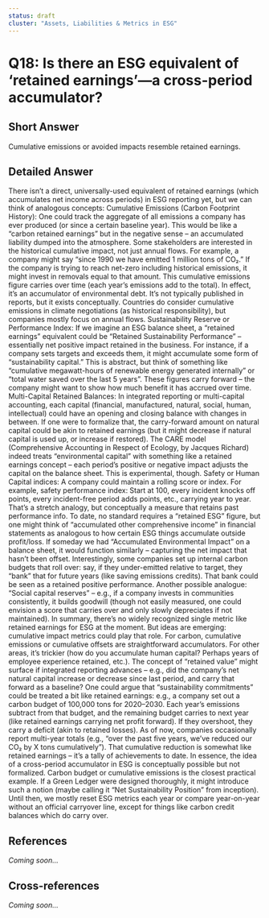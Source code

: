 ```yaml
---
status: draft
cluster: "Assets, Liabilities & Metrics in ESG"
---
```


# Q18: Is there an ESG equivalent of ‘retained earnings’—a cross-period accumulator?

## Short Answer

Cumulative emissions or avoided impacts resemble retained earnings.

## Detailed Answer

There isn’t a direct, universally-used equivalent of retained earnings (which accumulates net income across periods) in ESG reporting yet, but we can think of analogous concepts:
Cumulative Emissions (Carbon Footprint History): One could track the aggregate of all emissions a company has ever produced (or since a certain baseline year). This would be like a “carbon retained earnings” but in the negative sense – an accumulated liability dumped into the atmosphere. Some stakeholders are interested in the historical cumulative impact, not just annual flows. For example, a company might say “since 1990 we have emitted 1 million tons of CO₂.” If the company is trying to reach net-zero including historical emissions, it might invest in removals equal to that amount. This cumulative emissions figure carries over time (each year’s emissions add to the total). In effect, it’s an accumulator of environmental debt. It’s not typically published in reports, but it exists conceptually. Countries do consider cumulative emissions in climate negotiations (as historical responsibility), but companies mostly focus on annual flows.
Sustainability Reserve or Performance Index: If we imagine an ESG balance sheet, a “retained earnings” equivalent could be “Retained Sustainability Performance” – essentially net positive impact retained in the business. For instance, if a company sets targets and exceeds them, it might accumulate some form of “sustainability capital.” This is abstract, but think of something like “cumulative megawatt-hours of renewable energy generated internally” or “total water saved over the last 5 years”. These figures carry forward – the company might want to show how much benefit it has accrued over time.
Multi-Capital Retained Balances: In integrated reporting or multi-capital accounting, each capital (financial, manufactured, natural, social, human, intellectual) could have an opening and closing balance with changes in between. If one were to formalize that, the carry-forward amount on natural capital could be akin to retained earnings (but it might decrease if natural capital is used up, or increase if restored). The CARE model (Comprehensive Accounting in Respect of Ecology, by Jacques Richard) indeed treats “environmental capital” with something like a retained earnings concept – each period’s positive or negative impact adjusts the capital on the balance sheet. This is experimental, though.
Safety or Human Capital indices: A company could maintain a rolling score or index. For example, safety performance index: Start at 100, every incident knocks off points, every incident-free period adds points, etc., carrying year to year. That’s a stretch analogy, but conceptually a measure that retains past performance info.
To date, no standard requires a “retained ESG” figure, but one might think of “accumulated other comprehensive income” in financial statements as analogous to how certain ESG things accumulate outside profit/loss. If someday we had “Accumulated Environmental Impact” on a balance sheet, it would function similarly – capturing the net impact that hasn’t been offset.
Interestingly, some companies set up internal carbon budgets that roll over: say, if they under-emitted relative to target, they “bank” that for future years (like saving emissions credits). That bank could be seen as a retained positive performance.
Another possible analogue: “Social capital reserves” – e.g., if a company invests in communities consistently, it builds goodwill (though not easily measured, one could envision a score that carries over and only slowly depreciates if not maintained).
In summary, there’s no widely recognized single metric like retained earnings for ESG at the moment. But ideas are emerging: cumulative impact metrics could play that role. For carbon, cumulative emissions or cumulative offsets are straightforward accumulators. For other areas, it’s trickier (how do you accumulate human capital? Perhaps years of employee experience retained, etc.). The concept of “retained value” might surface if integrated reporting advances – e.g., did the company’s net natural capital increase or decrease since last period, and carry that forward as a baseline?
One could argue that “sustainability commitments” could be treated a bit like retained earnings: e.g., a company set out a carbon budget of 100,000 tons for 2020–2030. Each year’s emissions subtract from that budget, and the remaining budget carries to next year (like retained earnings carrying net profit forward). If they overshoot, they carry a deficit (akin to retained losses).
As of now, companies occasionally report multi-year totals (e.g., “over the past five years, we’ve reduced our CO₂ by X tons cumulatively”). That cumulative reduction is somewhat like retained earnings – it’s a tally of achievements to date.
In essence, the idea of a cross-period accumulator in ESG is conceptually possible but not formalized. Carbon budget or cumulative emissions is the closest practical example. If a Green Ledger were designed thoroughly, it might introduce such a notion (maybe calling it “Net Sustainability Position” from inception). Until then, we mostly reset ESG metrics each year or compare year-on-year without an official carryover line, except for things like carbon credit balances which do carry over.

## References

*Coming soon...*

## Cross-references

*Coming soon...*